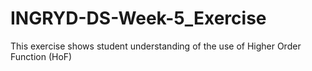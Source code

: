 # INGRYD-DS-Week-5_Exercise
This exercise shows student understanding of the use of Higher Order Function (HoF) 
